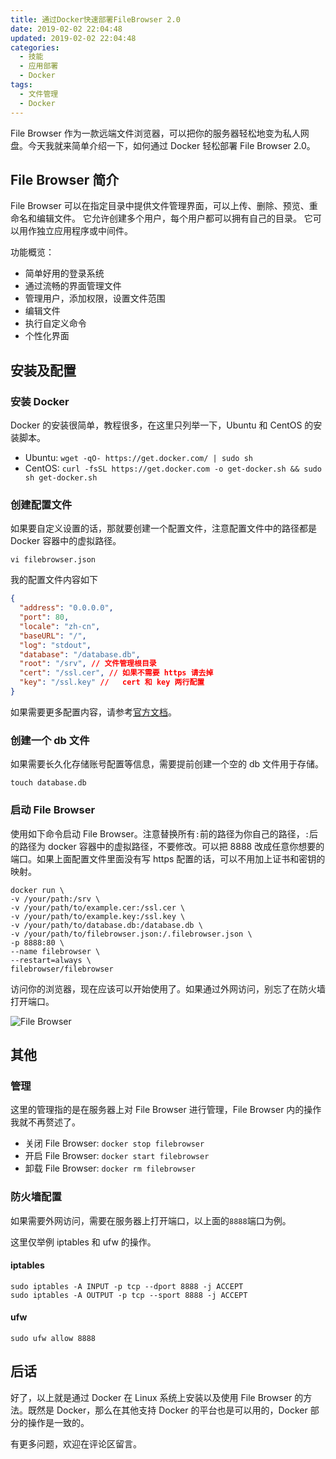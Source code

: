 ```yaml
---
title: 通过Docker快速部署FileBrowser 2.0
date: 2019-02-02 22:04:48
updated: 2019-02-02 22:04:48
categories:
  - 技能
  - 应用部署
  - Docker
tags:
  - 文件管理
  - Docker
---
```


File Browser 作为一款远端文件浏览器，可以把你的服务器轻松地变为私人网盘。今天我就来简单介绍一下，如何通过 Docker 轻松部署 File Browser 2.0。

<!--more-->

## File Browser 简介

File Browser 可以在指定目录中提供文件管理界面，可以上传、删除、预览、重命名和编辑文件。 它允许创建多个用户，每个用户都可以拥有自己的目录。 它可以用作独立应用程序或中间件。

功能概览：

- 简单好用的登录系统
- 通过流畅的界面管理文件
- 管理用户，添加权限，设置文件范围
- 编辑文件
- 执行自定义命令
- 个性化界面

## 安装及配置

### 安装 Docker

Docker 的安装很简单，教程很多，在这里只列举一下，Ubuntu 和 CentOS 的安装脚本。

- Ubuntu: `wget -qO- https://get.docker.com/ | sudo sh`
- CentOS: `curl -fsSL https://get.docker.com -o get-docker.sh && sudo sh get-docker.sh`

### 创建配置文件

如果要自定义设置的话，那就要创建一个配置文件，注意配置文件中的路径都是 Docker 容器中的虚拟路径。

```shell
vi filebrowser.json
```

我的配置文件内容如下

```json
{
  "address": "0.0.0.0",
  "port": 80,
  "locale": "zh-cn",
  "baseURL": "/",
  "log": "stdout",
  "database": "/database.db",
  "root": "/srv", // 文件管理根目录
  "cert": "/ssl.cer", // 如果不需要 https 请去掉
  "key": "/ssl.key" //   cert 和 key 两行配置
}
```

如果需要更多配置内容，请参考[官方文档](https://docs.filebrowser.xyz/cli/filebrowser-config-set)。

### 创建一个 db 文件

如果需要长久化存储账号配置等信息，需要提前创建一个空的 db 文件用于存储。

```shell
touch database.db
```

### 启动 File Browser

使用如下命令启动 File Browser。注意替换所有`:`前的路径为你自己的路径，`:`后的路径为 docker 容器中的虚拟路径，不要修改。可以把 8888 改成任意你想要的端口。如果上面配置文件里面没有写 https 配置的话，可以不用加上证书和密钥的映射。

```shell
docker run \
-v /your/path:/srv \
-v /your/path/to/example.cer:/ssl.cer \
-v /your/path/to/example.key:/ssl.key \
-v /your/path/to/database.db:/database.db \
-v /your/path/to/filebrowser.json:/.filebrowser.json \
-p 8888:80 \
--name filebrowser \
--restart=always \
filebrowser/filebrowser
```

访问你的浏览器，现在应该可以开始使用了。如果通过外网访问，别忘了在防火墙打开端口。

![File Browser](https://img.iszy.cc/20190318213056.png)

## 其他

### 管理

这里的管理指的是在服务器上对 File Browser 进行管理，File Browser 内的操作我就不再赘述了。

- 关闭 File Browser: `docker stop filebrowser`
- 开启 File Browser: `docker start filebrowser`
- 卸载 File Browser: `docker rm filebrowser`

### 防火墙配置

如果需要外网访问，需要在服务器上打开端口，以上面的`8888`端口为例。

这里仅举例 iptables 和 ufw 的操作。

#### iptables

```shell
sudo iptables -A INPUT -p tcp --dport 8888 -j ACCEPT
sudo iptables -A OUTPUT -p tcp --sport 8888 -j ACCEPT
```

#### ufw

```shell
sudo ufw allow 8888
```

## 后话

好了，以上就是通过 Docker 在 Linux 系统上安装以及使用 File Browser 的方法。既然是 Docker，那么在其他支持 Docker 的平台也是可以用的，Docker 部分的操作是一致的。

有更多问题，欢迎在评论区留言。
